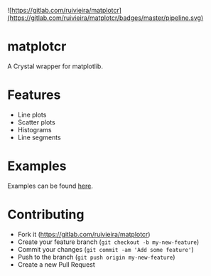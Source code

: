 ![https://gitlab.com/ruivieira/matplotcr](https://gitlab.com/ruivieira/matplotcr/badges/master/pipeline.svg)
# matplotcr

A Crystal wrapper for matplotlib.

# Features

* Line plots
* Scatter plots
* Histograms
* Line segments

# Examples

Examples can be found [here](docs/README.md).

# Contributing

 * Fork it (https://gitlab.com/ruivieira/matplotcr)
 * Create your feature branch (`git checkout -b my-new-feature`)
 * Commit your changes (`git commit -am 'Add some feature'`)
 * Push to the branch (`git push origin my-new-feature`)
 * Create a new Pull Request
